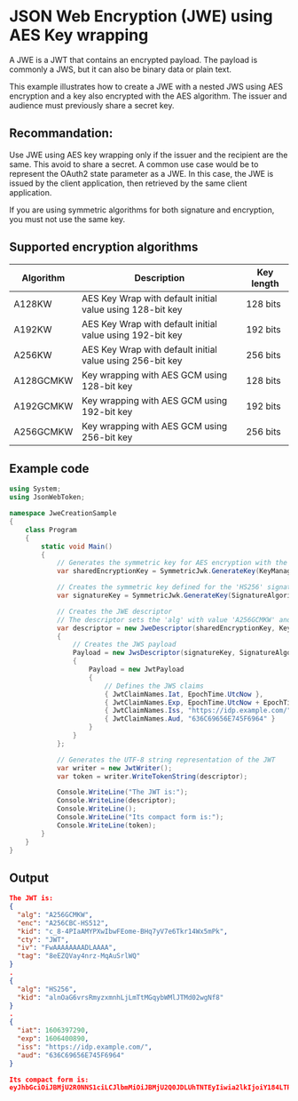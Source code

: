 # JSON Web Encryption (JWE) using AES Key wrapping
A JWE is a JWT that contains an encrypted payload. 
The payload is commonly a JWS, but it can also be binary data or plain text.

This example illustrates how to create a JWE with a nested JWS using AES encryption and a key also encrypted with the AES algorithm.
The issuer and audience must previously share a secret key. 

## Recommandation: 
Use JWE using AES key wrapping only if the issuer and the recipient are the same. This avoid to share a secret. 
A common use case would be to represent the OAuth2 state parameter as a JWE. 
In this case, the JWE is issued by the client application, then retrieved by the same client application. 

If you are using symmetric algorithms for both signature and encryption, you must not use the same key.

## Supported encryption algorithms
 Algorithm | Description                                               | Key length  
-----------|-----------------------------------------------------------|-----------
A128KW     | AES Key Wrap with default initial value using 128-bit key | 128 bits                               
A192KW     | AES Key Wrap with default initial value using 192-bit key | 192 bits                               
A256KW     | AES Key Wrap with default initial value using 256-bit key | 256 bits                               
A128GCMKW  | Key wrapping with AES GCM using 128-bit key               | 128 bits
A192GCMKW  | Key wrapping with AES GCM using 192-bit key               | 192 bits
A256GCMKW  | Key wrapping with AES GCM using 256-bit key               | 256 bits

## Example code
```C#
using System;
using JsonWebToken;

namespace JweCreationSample
{
    class Program
    {
        static void Main()
        {
            // Generates the symmetric key for AES encryption with the algorithm 'A256GCMKW'
            var sharedEncryptionKey = SymmetricJwk.GenerateKey(KeyManagementAlgorithm.Aes256GcmKW);

            // Creates the symmetric key defined for the 'HS256' signature algorithm
            var signatureKey = SymmetricJwk.GenerateKey(SignatureAlgorithm.HmacSha256);

            // Creates the JWE descriptor 
            // The descriptor sets the 'alg' with value 'A256GCMKW' and 'enc' with value 'A128CBC-HS256'
            var descriptor = new JweDescriptor(sharedEncryptionKey, KeyManagementAlgorithm.Aes256GcmKW, EncryptionAlgorithm.Aes256CbcHmacSha512)
            {
                // Creates the JWS payload
                Payload = new JwsDescriptor(signatureKey, SignatureAlgorithm.HmacSha256)
                {
                    Payload = new JwtPayload
                    {
                        // Defines the JWS claims
                        { JwtClaimNames.Iat, EpochTime.UtcNow },
                        { JwtClaimNames.Exp, EpochTime.UtcNow + EpochTime.OneHour },
                        { JwtClaimNames.Iss, "https://idp.example.com/" },
                        { JwtClaimNames.Aud, "636C69656E745F6964" }
                    }
                }
            };

            // Generates the UTF-8 string representation of the JWT
            var writer = new JwtWriter();
            var token = writer.WriteTokenString(descriptor);

            Console.WriteLine("The JWT is:");
            Console.WriteLine(descriptor);
            Console.WriteLine();
            Console.WriteLine("Its compact form is:");
            Console.WriteLine(token);
        }
    }
}
```
## Output
```JSON
The JWT is:
{
  "alg": "A256GCMKW",
  "enc": "A256CBC-HS512",
  "kid": "c_8-4PIaAMYPXwIbwFEome-BHq7yV7e6Tkr14Wx5mPk",
  "cty": "JWT",
  "iv": "FwAAAAAAAADLAAAA",
  "tag": "8eEZQVay4nrz-MqAuSrlWQ"
}
.
{
  "alg": "HS256",
  "kid": "alnOaG6vrsRmyzxmnhLjLmTtMGqybWMlJTMd02wgNf8"
}
.
{
  "iat": 1606397290,
  "exp": 1606400890,
  "iss": "https://idp.example.com/",
  "aud": "636C69656E745F6964"
}

Its compact form is:
eyJhbGciOiJBMjU2R0NNS1ciLCJlbmMiOiJBMjU2Q0JDLUhTNTEyIiwia2lkIjoiY184LTRQSWFBTVlQWHdJYndGRW9tZS1CSHE3eVY3ZTZUa3IxNFd4NW1QayIsImN0eSI6IkpXVCIsIml2IjoiRndBQUFBQUFBQURMQUFBQSIsInRhZyI6IjhlRVpRVmF5NG5yei1NcUF1U3JsV1EifQ.KrQ7hEbB_0Ei4mDnNN9adU5PIpiyGuALQz_6kym-LSIqcHHdZ1n4NbtMpsraxIegx6z7FiTR0w9EBa507PNbdQ.342dpjjnCCMXJts0p_UmOg.rkZ6-kBLRb5peVBbSxrGZzx-Mh1_StI9t65aa9QQccIZNu-TLuFTEcEw8ECDEmVtPQxo-Gx5wgaea0AAnRibwIw-7nyT78ExTcZSvKNxBmmXpUa1WsUUJQJUUIx1T1qlV-7ckj7yqUlOt8Qggl9-vVlvtp0fCymdsqTmGxp_pkv35H69titHda76vpO1m3UOHAijvvTge1ZcnkLxsGFEZwTAr7TVayMUt6l6mVLsrpBwNL4Xtkyrl0QFvrpYGoWqi-gKSd-CF9F8TmrAsXng04MfjsvGlO5TY87urRx3ypTqZxdDIj7MGbDQtMXdVVBtoLcZIj7_g4jlksiR51c41G5bjNTeYQrReJwuqVRL1vg.5CGPgeaIQ87U5sBaBApfsMf-bRTNmw2gR5MxjXVmSN8
```